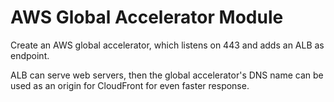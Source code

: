 # AWS Global Accelerator Module

Create an AWS global accelerator, which listens on 443 and adds an ALB as endpoint.

ALB can serve web servers, then the global accelerator's DNS name can be used as an origin for CloudFront for even faster response.
